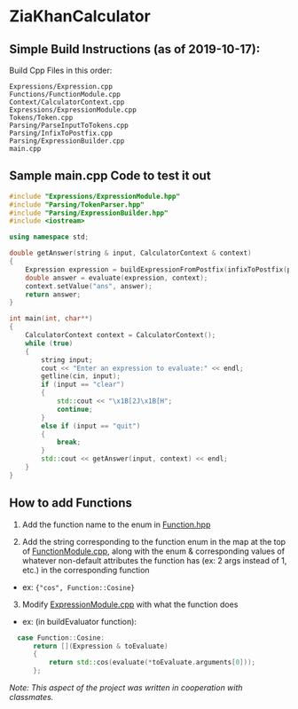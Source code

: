 # ZiaKhanCalculator

## Simple Build Instructions (as of 2019-10-17):

Build Cpp Files in this order:
```
Expressions/Expression.cpp
Functions/FunctionModule.cpp
Context/CalculatorContext.cpp
Expressions/ExpressionModule.cpp
Tokens/Token.cpp
Parsing/ParseInputToTokens.cpp
Parsing/InfixToPostfix.cpp
Parsing/ExpressionBuilder.cpp
main.cpp
```

## Sample main.cpp Code to test it out
```cpp
#include "Expressions/ExpressionModule.hpp"
#include "Parsing/TokenParser.hpp"
#include "Parsing/ExpressionBuilder.hpp"
#include <iostream>

using namespace std;

double getAnswer(string & input, CalculatorContext & context)
{
    Expression expression = buildExpressionFromPostfix(infixToPostfix(parse(input)));
    double answer = evaluate(expression, context);
    context.setValue("ans", answer);
    return answer;
}

int main(int, char**)
{
    CalculatorContext context = CalculatorContext();
    while (true)
    {
        string input;
        cout << "Enter an expression to evaluate:" << endl;
        getline(cin, input);
        if (input == "clear")
        {
            std::cout << "\x1B[2J\x1B[H";
            continue;
        }
        else if (input == "quit")
        {
            break;
        }
        std::cout << getAnswer(input, context) << endl;
    }
}
```

## How to add Functions
1. Add the function name to the enum in [Function.hpp](Functions/Function.hpp)

2. Add the string corresponding to the function enum in the map at the top of [FunctionModule.cpp](Functions/FunctionModule.cpp), along with the enum & corresponding values of whatever non-default attributes the function has (ex: 2 args instead of 1, etc.) in the corresponding function
 - ex: ``{"cos", Function::Cosine}``

 3. Modify [ExpressionModule.cpp](Expressions/ExpressionModule.cpp) with what the function does
  - ex: (in buildEvaluator function):
  ```cpp
    case Function::Cosine:
        return [](Expression & toEvaluate)
        {
            return std::cos(evaluate(*toEvaluate.arguments[0]));
        };
  ```
 
*Note: This aspect of the project was written in cooperation with classmates.*